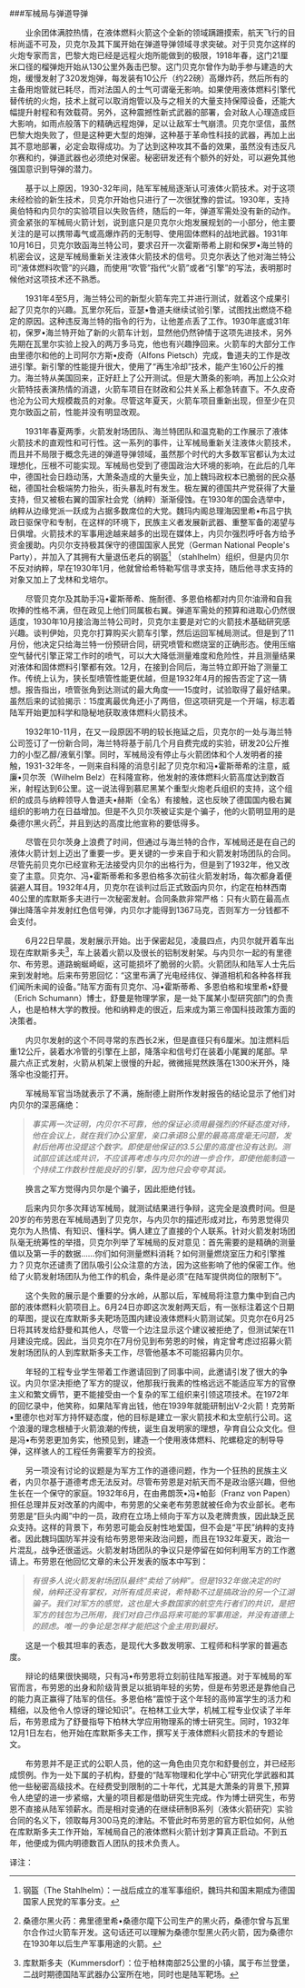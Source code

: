 ###军械局与弹道导弹

　　业余团体满腔热情，在液体燃料火箭这个全新的领域蹒跚摸索，航天飞行的目标尚遥不可及，贝克尔及其下属开始在弹道导弹领域寻求突破。对于贝克尔这样的火炮专家而言，巴黎大炮已经是远程火炮所能做到的极限，1918年春，这门21厘米口径的榴弹炮开始从130公里外轰击巴黎。这门贝克尔曾作为助手参与建造的大炮，缓慢发射了320发炮弹，每发装有10公斤（约22磅）高爆炸药，然后所有的主备用炮管就已耗尽，而对法国人的士气可谓毫无影响。如果使用液体燃料引擎代替传统的火炮，技术上就可以取消炮管以及与之相关的大量支持保障设备，还能大幅提升射程和有效载荷。另外，这种震撼性新式武器的部署，会对敌人心理造成巨大影响，如雨点般落下的精确远程炮弹，足以让敌军士气崩溃。贝克尔坚信，虽然巴黎大炮失败了，但是这种更大型的炮弹，这种基于革命性科技的武器，再加上出其不意地部署，必定会取得成功。为了达到这种攻其不备的效果，虽然没有违反凡尔赛和约，弹道武器也必须绝对保密。秘密研发还有个额外的好处，可以避免其他强国意识到导弹的潜力。

　　基于以上原因，1930-32年间，陆军军械局逐渐认可液体火箭技术。对于这项未经检验的新生技术，贝克尔开始也只进行了一次很犹豫的尝试。1930年，支持奥伯特和内贝尔的实验项目以失败告终，随后的一年，弹道军需处没有新的动作。资金紧张的军械局火箭计划，说到底只是贝克尔火炮发展规划的一小部分，他主要关注的是可以携带毒气或高爆炸药的无制导、使用固体燃料的战地武器。1931年10月16日，贝克尔致函海兰特公司，要求召开一次霍斯蒂希上尉和保罗•海兰特的机密会议，这是军械局重新关注液体火箭技术的信号。贝克尔表达了他对海兰特公司“液体燃料吹管”的兴趣，而使用“吹管”指代“火箭”或者“引擎”的写法，表明那时候他对这项技术还不熟悉。

　　1931年4至5月，海兰特公司的新型火箭车完工并进行测试，就着这个成果引起了贝克尔的兴趣。瓦里尔死后，亚瑟•鲁道夫继续试验引擎，试图找出燃烧不稳定的原因。这种违反海兰特的指令的行为，让他差点丢了工作。1930年底或31年初，保罗•海兰特开始了新的火箭车计划，显然他仍然钟情于这项先进技术，另外先期在瓦里尔实验上投入的两万多马克，他也有兴趣挣回来。火箭车的大部分工作由里德尔和他的上司阿尔方斯•皮奇（Alfons Pietsch）完成，鲁道夫的工作是改进引擎。新引擎的性能提升很大，使用了“再生冷却”技术，能产生160公斤的推力。海兰特从美国回来，正好赶上了公开测试。但是大萧条的影响，再加上公众对火箭特技表演热情的消退，火箭车项目在财政和公共关系上都急转直下。不久皮奇也沦为公司大规模裁员的对象。尽管这年夏天，火箭车项目重新出现，但至少在贝克尔致函之前，性能并没有明显改观。

　　1931年春夏两季，火箭发射场团队、海兰特团队和温克勒的工作展示了液体火箭技术的直观性和可行性。这一系列的事件，让军械局重新关注液体火箭技术，而且并不局限于概念先进的弹道导弹领域，虽然那个时代的大多数军官都认为太过理想化，压根不可能实现。军械局也受到了德国政治大环境的影响，在此后的几年中，德国社会日趋动荡，大萧条造成的大量失业，加上魏玛政权本已脆弱的民众基础，德国社会极端势力抬头，街头暴乱时有发生。极左翼的德国共产党获得了大量支持，但又被极右翼的国家社会党（纳粹）渐渐侵蚀。在1930年的国会选举中，纳粹从边缘党派一跃成为占据多数席位的大党。魏玛内阁总理海因里希•布吕宁执政日驱保守和专制，在这样的环境下，民族主义者发展新武器、重整军备的渴望与日俱增。火箭技术的军事用途越来越多的出现在媒体上，内贝尔强烈呼吁各方给予资金援助。内贝尔支持极其保守的德国国家人民党（German National People's Party），并加入了其拥有大量退伍老兵的钢盔[^1] （stahlhelm）组织，但是内贝尔不反对纳粹，早在1930年1月，他就曾给希特勒写信寻求支持，随后他寻求支持的对象又加上了戈林和戈培尔。

　　尽管贝克尔及其助手冯•霍斯蒂希、施耐德、多恩伯格都对内贝尔油滑和自我吹捧的性格不满，但在政见上他们同属极右翼。弹道军需处的预算和进取心仍然很适度，1930年10月接洽海兰特公司时，贝克尔主要是对它的火箭技术基础研究感兴趣。谈判伊始，贝克尔打算购买火箭车引擎，然后运回军械局测试。但是到了11月份，他决定只给海兰特一份预研合同，研究喷管和燃烧室的正确形态。使用压缩空气替代引擎正常工作时的喷气，可以大大降低测量难度和危险性，并且测量结果对液体和固体燃料引擎都有效。12月，在接到合同后，海兰特立即开始了测量工作。传统上认为，狭长型喷管性能更优越，但是1932年4月的报告否定了这一猜想。报告指出，喷管张角到达测试的最大角度——15度时，试验取得了最好结果。虽然后来的试验揭示：15度离最优角还小了两倍，但这项研究是一个开端，标志着陆军开始更加科学和隐秘地获取液体燃料火箭技术。

　　1932年10-11月，在又一段原因不明的较长拖延之后，贝克尔的一处与海兰特公司签订了一份新合同，海兰特将基于前几个月自费完成的实验，研发20公斤推力的小型乙醇/液氧引擎。同时，军械局没有停止与火箭团体和个人发明者的接触，1931-32年冬，一则来自科隆的消息引起了贝克尔和冯•霍斯蒂希的注意，威廉•贝尔茨（Wilhelm Belz）在科隆宣称，他发射的液体燃料火箭高度达到数百米，射程达到6公里。这一说法得到慕尼黑某个重型火炮老兵组织的支持，这个组织的成员与纳粹领导人鲁道夫•赫斯（全名）有接触，这也反映了德国国内极右翼组织的影响力在日益增加。但是不久贝尔茨被证实是个骗子，他的火箭明显用的是桑德尔黑火药[^2]，并且到达的高度比他宣称的要低得多。

　　尽管在贝尔茨身上浪费了时间，但通过与海兰特的合作，军械局还是在自己的液体火箭计划上迈出了重要一步。更关键的一步来自于和火箭发射场团队的合同。尽管先前贝克尔已经宣称无法接受内贝尔的出格行为，但是到了1932年，他又改变了主意。贝克尔、冯•霍斯蒂希和多恩伯格多次前往火箭发射场，每次都身着便装避人耳目。1932年4月，贝克尔在谈判过后正式致函内贝尔，约定在柏林西南40公里的库默斯多夫进行一次秘密发射。合同条款非常严格：只有火箭在最高点弹出降落伞并发射红色信号弹，内贝尔才能得到1367马克，否则军方一分钱都不会支付。

　　6月22日早晨，发射展示开始。出于保密起见，凌晨四点，内贝尔就开着车出现在库默斯多夫[^3]，车上装着火箭以及很长的铝制发射架。与内贝尔一起的有里德尔、布劳恩。道路蜿蜒崎岖，这可能损坏了脆弱的火箭。火箭团队和陆军人士先后来到发射地。后来布劳恩回忆：“这里布满了光电经纬仪、弹道相机和各种各样我们闻所未闻的设备。”陆军方面有贝克尔、冯•霍斯蒂希、多恩伯格和埃里希•舒曼（Erich Schumann）博士，舒曼是物理学家，是一处下属某小型研究部门的负责人，也是柏林大学的教授。他和纳粹走的很近，后来成为第三帝国科技政策方面的决策者。

　　内贝尔发射的这个不同寻常的东西长2米，但是直径只有6厘米。加注燃料后重12公斤，装着水冷管的引擎在上部，降落伞和信号灯在装着小尾翼的尾部。早晨六点正式发射，火箭从机架上很慢的升起，微微摇晃然跌落在1300米开外，降落伞也没能打开。

　　军械局军官当场就表示了不满，施耐德上尉所作发射报告的结论显示了他们对内贝尔的深恶痛绝：


> *事实再一次证明，内贝尔不可靠，他的保证必须用最强烈的怀疑态度对待，他在会议上，就在我们办公室里，亲口承诺8公里的最高高度毫无问题，发射后他再也没提这个数字。即使是他保证的3.5公里的高度也没有达到。测试部应该达成共识，不应该再考虑与内贝尔的进一步合作，即使他能制造一个持续工作数秒性能良好的引擎，因为他只会夸夸其谈。*


　　换言之军方觉得内贝尔是个骗子，因此拒绝付钱。

　　后来内贝尔多次拜访军械局，就测试结果进行争辩，这完全是浪费时间。但是20岁的布劳恩在军械局遇到了贝克尔，与内贝尔的描述形成对比，布劳恩觉得贝克尔为人热情、有知识、懂科学。俩人建立了直接的个人联系。针对火箭发射场团队毫无统筹性的举措，贝克尔列举了军械局的反对意见：首先需要的是精确的测量值以及第一手的数据……你们如何测量燃料消耗？如何测量燃烧室压力和引擎推力？贝克尔还谴责了团队吸引公众注意的方法，因为这些影响了他的保密工作。他给了火箭发射场团队为他工作的机会，条件是必须“在陆军提供岗位的限制下”。

　　这个失败的展示是个重要的分水岭，从那以后，军械局将注意力集中到自己内部的液体燃料火箭项目上。6月24日亦即这次发射两天后，有一张标注着这个日期的草图，提议在库默斯多夫靶场范围内建设液体燃料火箭测试架。贝克尔在6月25日将其转发给舒曼和其他人，尽管一个边注显示这个建议被拒绝了，但测试架在11月建设完成。因此，当贝克尔在7月份见到布劳恩的时候，肯定曾考虑过招募火箭发射场团队的人到库默斯多夫工作，尽管他基本不可能招募内贝尔。

　　年轻的工程专业学生带着工作邀请回到了同事中间，此邀请引发了很大的争议。内贝尔坚决拒绝了军方的提议，他那我行我素的性格远远不能适应军方的官僚主义和繁文缛节，更不能接受由一个复杂的军工组织来引领这项技术。在1972年的回忆录中，他笑称，如果陆军肯出钱，他在1939年就能研制出V-2火箭！克劳斯•里德尔也对军方持怀疑态度，他的目标是建立一家火箭技术和太空航行公司。这个浪漫的理念根植于火箭浪潮的传统，诞生自发明家的理想，孕育自公众文化。但是冯•布劳恩更加务实，他预见到，建造一个使用液体燃料、陀螺稳定的制导导弹，这样骇人的工程任务需要军方的投资。

　　另一项没有讨论的议题是为军方工作的道德问题，作为一个狂热的民族主义者，内贝尔基于道德考虑无法反对。尽管布劳恩是对航天而不是政治感兴趣，但他生长在一个保守的家庭。1932年6月，在由弗朗茨•冯•帕彭（Franz von Papen）担任总理并反对改革的内阁中，布劳恩的父亲老布劳恩就被任命为农业部长。老布劳恩是“巨头内阁”中的一员，政府在立场上倾向于军方以及老牌贵族，因此缺乏民众支持。这样的背景下，布劳恩可能会反射性地爱国，但不会是“平民”纳粹的支持者。因此魏玛国防军并没有给布劳恩带来政治问题，而且在1932年夏天，政治一片混乱，战争还很遥远。火箭发射场团队的争议只是停留在如何利用军方的工作邀请上。布劳恩在他回忆文章的未公开发表的版本中写到：


> *有很多人说火箭发射场团队最终“卖给了纳粹”。但是1932年做决定的时候，纳粹还没有掌权，对所有成员来说，希特勒不过是搞政治的另一个江湖骗子。我们对军方的感觉，这也是大多数国家的航空先行者们的共识，是把军方的钱包为己所用，我们对自己作品将来可能的军事用途，并没有道德上的顾虑。唯一的争论是怎样才能把这个金主用到最好。*



　　这是一个极其坦率的表态，是现代大多数发明家、工程师和科学家的普遍态度。

　　辩论的结果很快揭晓，只有冯•布劳恩将立刻前往陆军报道。对于军械局的军官而言，布劳恩的出身和阶级背景足以抵销年轻的劣势，但是布劳恩还是靠他自己的能力真正赢得了陆军的信任。多恩伯格“震惊于这个年轻的高帅富学生的活力和精细，以及他令人惊讶的理论知识”。在柏林工业大学，机械工程专业仅读了半年后，布劳恩成为了舒曼指导下柏林大学应用物理系的博士研究生。同时，1932年12月1日左右，他开始在库默斯多夫工作，撰写关于液体燃料火箭技术的专题论文。

　　布劳恩并不是正式的公职人员，他的这一角色由贝克尔和舒曼创立，并已经形成惯例。作为一处下属的子机构，舒曼的“陆军物理和化学中心”研究化学武器和其他一些秘密高级技术。在经费受到限制的二十年代，尤其是大萧条的背景下,预算令人绝望的进一步紧缩，大量的项目都是借助研究生完成。作为博士研究生，布劳恩不直接从陆军领薪水。而是相对变通的在继续研制B系列（液体火箭研究）实验合同的名义下，领取每月300马克的津贴。不管此时布劳恩的官方职位如何，从他在库默斯多夫工作开始，军械局自己的液体燃料火箭计划才算真正启动。不到五年，他便成为佩内明德数百人团队的技术负责人。

译注：

[^1]: 钢盔（The Stahlhelm）：一战后成立的准军事组织，魏玛共和国末期成为德国国家人民党的军事分支。

[^2]: 桑德尔黑火药：弗里德里希•桑德尔麾下公司生产的黑火药，桑德尔曾与瓦里尔合作过火箭车开发。这句话还可以理解为桑德尔型黑火药火箭，因为桑德尔在1930年以后生产军事用途的火箭。

[^3]: 库默斯多夫（Kummersdorf）：位于柏林南部25公里的小镇，属于布兰登堡，二战时期德国陆军武器办公室所在地，同时也是陆军靶场。
